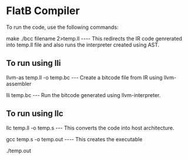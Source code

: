 # FlatB Compiler

To run the code, use the following commands:

make
./bcc filename 2>temp.ll  ---- This redirects the IR code genrerated into temp.ll file and also runs the interpreter created using AST.

## To run using lli

llvm-as temp.ll -o temp.bc   --- Create a bitcode file from IR using llvm-assembler

lli temp.bc   --- Run the bitcode generated using llvm-interpreter.

## To run using llc

llc temp.ll -o temp.s  --- This converts the code into host architecture.

gcc temp.s -o temp.out  ---- This creates the executable

./temp.out
